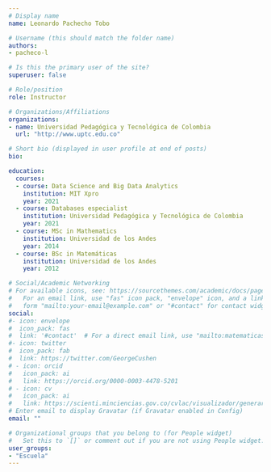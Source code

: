 ```yaml
---
# Display name
name: Leonardo Pachecho Tobo

# Username (this should match the folder name)
authors:
- pacheco-l

# Is this the primary user of the site?
superuser: false

# Role/position
role: Instructor

# Organizations/Affiliations
organizations:
- name: Universidad Pedagógica y Tecnológica de Colombia
  url: "http://www.uptc.edu.co"

# Short bio (displayed in user profile at end of posts)
bio: 

education:
  courses:
  - course: Data Science and Big Data Analytics
    institution: MIT Xpro
    year: 2021
  - course: Databases especialist
    institution: Universidad Pedagógica y Tecnológica de Colombia
    year: 2021
  - course: MSc in Mathematics
    institution: Universidad de los Andes
    year: 2014
  - course: BSc in Matemáticas
    institution: Universidad de los Andes
    year: 2012

# Social/Academic Networking
# For available icons, see: https://sourcethemes.com/academic/docs/page-builder/#icons
#   For an email link, use "fas" icon pack, "envelope" icon, and a link in the
#   form "mailto:your-email@example.com" or "#contact" for contact widget.
social:
#- icon: envelope
#  icon_pack: fas
#  link: '#contact'  # For a direct email link, use "mailto:matematicasyestadistica@uptc.edu.co".
#- icon: twitter
#  icon_pack: fab
#  link: https://twitter.com/GeorgeCushen
# - icon: orcid
#   icon_pack: ai
#   link: https://orcid.org/0000-0003-4478-5201
# - icon: cv
#   icon_pack: ai
#   link: https://scienti.minciencias.gov.co/cvlac/visualizador/generarCurriculoCv.do?cod_rh=0001208977
# Enter email to display Gravatar (if Gravatar enabled in Config)
email: ""

# Organizational groups that you belong to (for People widget)
#   Set this to `[]` or comment out if you are not using People widget.
user_groups:
- "Escuela"
---
```



